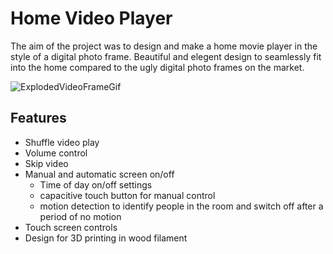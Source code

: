# Home Video Player

The aim of the project was to design and make a home movie player in the style of a digital photo frame. Beautiful and elegent design to seamlessly fit into the home compared to the ugly digital photo frames on the market.

![ExplodedVideoFrameGif](https://user-images.githubusercontent.com/57590322/211637817-53cf34f8-e15b-4da3-bec6-98d2fb43c576.gif)


## Features
- Shuffle video play
- Volume control
- Skip video
- Manual and automatic screen on/off
  - Time of day on/off settings
  - capacitive touch button for manual control
  - motion detection to identify people in the room and switch off after a period of no motion
- Touch screen controls
- Design for 3D printing in wood filament


